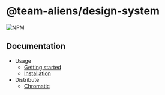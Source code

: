 # @team-aliens/design-system

![NPM](https://img.shields.io/npm/v/@team-aliens/design-system.svg)

## Documentation

- Usage
  - <a href="/docs/usage/getting-started.md">Getting started</a>
  - <a href="/docs/usage/installation.md">Installation</a>
- Distribute
  - <a href="/docs/distribute/chromatic.md">Chromatic</a>
